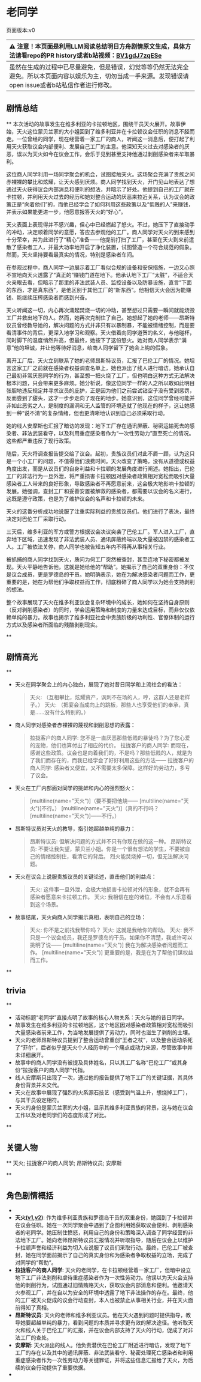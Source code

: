 # 老同学
页面版本:v0
 

| :warning: 注意！本页面是利用LLM阅读总结明日方舟剧情原文生成，具体方法请看repo的PR history或者b站视频：[BV1gdJ7zqESe](https://www.bilibili.com/video/BV1gdJ7zqESe/)         |
|:----------------------------|
| 虽然在生成的过程中已尽量避免，但是错误，幻觉等等仍然无法完全避免。所以本页面内容以娱乐为主，切勿当成一手来源。发现错误请open issue或者b站私信作者进行修改。|



## 剧情总结
**
本次活动的故事发生在维多利亚的卡拉顿地区，围绕干员天火展开。故事伊始，天火这位蒙贝兰家的大小姐回到了维多利亚并在卡拉顿议会任职的消息不胫而走。一位曾经的同学，现在经营着一家工厂的商人，听闻这一消息后，便打起了利用天火获取议会内部便利、发展自己工厂的主意。他深知天火过去对感染者的厌恶，误以为天火如今在议会工作，会乐于见到甚至支持他通过剥削感染者来牟取暴利。

这位商人同学利用一场同学聚会的机会，试图接触天火。这场聚会充满了贵族之间赤裸裸的攀比和炫耀，让天火感到厌烦。商人同学找到天火，开门见山地表达了想通过天火获得议会内部消息和便利的想法，并暗示了好处。他提到自己的工厂就在卡拉顿，并利用天火过去的经历和她对整合运动的厌恶来拉近关系，认为议会的政策正是“向着他们”的，而他已经学会了如何利用这些政策以及“低贱的人”来赚钱，并表示如果能更进一步，他愿意报答天火的“好心”。

天火表面上表现得并不感兴趣，但心中已经燃起了怒火。不过，她压下了直接动手的冲动，决定顺着同学的意愿，答应去参观他的工厂。商人同学对天火的到来感到十分荣幸，并为此进行了“精心”准备——他提前打扫了工厂，甚至在天火到来前遣散了感染者工人，并最大功率地开启了净化装置，试图营造一个符合规范的假象。然而，天火坚持要看最真实的情况，特别是感染者车间。

在参观过程中，商人同学一边展示着工厂看似合规的设备和安保措施，一边又心照不宣地向天火透露了“真正的”赚钱门道在地下。他承认地下工厂“太脏”，不适合天火亲眼去看，但暗示了那里的非法武装人员、监控设备以及防暴设施，直言“下面的东西，才是真东西”，是他区别于其他工厂的“新东西”。他相信天火会因为能赚钱、能继续压榨感染者而感到兴奋。

天火听闻这一切，内心再次涌起焚烧一切的冲动，甚至想过只需要一瞬间就能烧毁工厂并救出地下的人。然而，她再次克制住了自己。她想起了她的老师——昂斯特议员曾经教导她的，解决问题的方式并非只有以暴制暴，不能被情绪控制，而是要看清事件的背后，更深入地学习和观察。天火借着向同学道贺的名义，与他碰杯，同时脚下的温度悄然升高，但最终，她按下了这份怒火。她对商人同学表示“满意”他的坦诚，并让他等待好消息，给商人同学留下了她会上钩的假象。

离开工厂后，天火立刻联系了她的老师昂斯特议员，汇报了巴伦工厂的情况。她坦言这家工厂之前就在感染者权益调查名单上，她也派出了线人进行暗访。她承认自己最初非常厌恶同学的行为，甚至想一把火烧了工厂，但也明白这种方式无法解决根本问题，只会带来更多麻烦。她分析说，像这位同学一样的人之所以敢如此明目张胆地违反规定并寻求议员的庇护，正是因为他们之前尝试钻空子没有受到惩罚，反而尝到了甜头，这才一步步走向了现在的地步。她意识到，这位同学曾经可能并非如此恶劣之人，是制度的漏洞和无人监管的环境造就了他现在的样子，这让她感到一种“说不清”的复杂情绪，但也更清晰地认识到自己必须采取行动。

她的线人安摩斯也汇报了暗访的发现：地下工厂存在通讯屏蔽、秘密运输死去的感染者、非法武装看守，以及利用重症感染者作为“一次性劳动力”直至死亡的情况。这些都严重违反了现行政策。

随后，天火将调查报告提交给了议会。起初，贵族议员们对此不屑一顾，认为这只是一个小工厂的问题，不值得他们浪费时间。天火改变了策略，没有从道德或权益角度出发，而是从议员们的自身利益和卡拉顿的发展角度进行阐述。她指出，巴伦工厂的非法行为一旦外泄，将严重损害卡拉顿因对感染者政策相对宽松而吸引大量感染者工人带来的良好形象，导致感染者不再愿意前来，这会极大地影响卡拉顿的发展。她强调，查封工厂和妥善安置被解救的感染者，都需要以议会的名义进行，这既是遵守政策，也是为了维护议会的名声和卡拉顿的未来。

天火的这番分析成功地说服了注重实际利益的贵族议员们。他们进行了表决，最终决定对巴伦工厂采取行动。

三天后，维多利亚的军方或警方根据议会决议突袭了巴伦工厂。军人进入工厂，直奔地下区域，迅速发现了非法武装人员、通讯屏蔽终端以及大量被囚禁的感染者工人。工厂被依法关停，商人同学也被告知五年内不得再从事相关行业。

被抓捕的商人同学找到天火，质问为何工厂突然被查封，甚至连地下秘密都被发现。天火平静地告诉他，这就是她给他的“帮助”。她揭示了自己的双重身份：不仅是议会成员，更是罗德岛的干员。她明确表示，她在为解决感染者问题而工作，更重要的是，她在为帮他们争取权益而工作，彻底粉碎了商人同学以为她会支持剥削的想法。

整个故事展现了天火在维多利亚议会复杂环境中的成长，她如何在坚持自身原则（反对剥削感染者）的同时，学会运用策略和制度的力量来达成目标，而非仅仅依赖单纯的暴力。故事也揭示了维多利亚社会中贵族阶级的功利性、官僚体制的运行方式以及感染者所面临的残酷剥削现实。

**
## 剧情高光
**

*   天火在同学聚会上的内心独白，展现了她对昔日同学和上流社会的看法：
    > 天火: （互相攀比，炫耀资产，讽刺不在场的人，哼，这群人还是老样子。）
    > 天火: （把宴会当成向上的跳板，那些人也享受他们的奉承，真是......没有什么特别的。）
*   商人同学对感染者赤裸裸的蔑视和剥削思想的表露：
    > 拉拢客户的商人同学: 您不是一直厌恶那些低贱的暴徒吗？为了您心爱的宠物，他们也算付出了相应的代价。
    > 拉拢客户的商人同学: 而现在，感谢这些政策。议会也是向着我们的，不是吗？那些低贱的人，就是为了我们而存在的，而我已经学会了好好利用这些的方法——
    > 拉拢客户的商人同学: 感染者又便宜，又不需要太多保障。这样好的劳动力，多亏了议会。
*   天火在工厂内部面对同学的挑衅和内心的强烈怒火：
    > [multiline(name="天火")]（要不要把他烧——
    > [multiline(name="天火")]不行。）
    > [multiline(name="天火")]（真的不行吗？
    > [multiline(name="天火")]——不行。）
*   昂斯特议员对天火的教导，指引她超越单纯的暴力：
    > 昂斯特议员: 但解决问题的方式并不只有你现在做的这一种。
    > 昂斯特议员: 不要让我失望，蒙贝兰小姐。你是一个很有想法的学生，不要被自己的情绪控制住，看清它的背后。
    > 烈火能焚烧掉一切，但无法解决问题。
*   天火在议会上说服贵族议员的关键论述，直击他们的利益点：
    > 天火: 这件事一旦外泄，会极大地损害卡拉顿对外的形象，就不会再有感染者愿意来卡拉顿工作。
    > 天火: 我相信在座的诸位，不会有人乐意看到这个场景。
*   故事结尾，天火向商人同学揭示真相，表明自己的立场：
    > 天火: 你不是之前找我帮你吗？
    > 天火: 这就是我给你的帮助。
    > 天火: 我不只是一个议会成员，我还是罗德岛的干员。如果你不清楚，我或许可以挑明了说——
    > [multiline(name="天火")] 我在为解决感染者问题而工作。
    > [multiline(name="天火")] 更重要的是，我是在为了帮他们谋权益而工作。

**
## trivia
**

*   活动标题“老同学”直接点明了故事的核心人物关系：天火与她的昔日同学。
*   故事发生在维多利亚的卡拉顿地区，这个地区因对感染者政策相对宽松而吸引大量感染者前来工作，为当地发展提供了劳动力，同时也滋生了剥削的土壤。
*   天火的老师昂斯特议员提到了整合运动曾重创“王者之杖”，以及整合运动杀死了“菲尔”，后者似乎是天火个人经历中的一个痛点或动力来源，尽管故事中并未详细展开。
*   故事中的商人同学没有被提及具体姓名，只以其工厂名称“巴伦工厂”或其身份“拉拢客户的商人同学”代指。
*   线人安摩斯只出现了一次，通过他的报告提供了地下工厂的关键证据，其具体身份背景并未交代。
*   天火在故事中展现了强烈的火系源石技艺（感受到气温上升，想烧掉工厂），与其干员设定相符。
*   天火的身份是蒙贝兰家的大小姐，显示其维多利亚贵族的背景，这与她在议会工作以及对老同学们的态度形成了对比。

**
## 关键人物
**
天火; 拉拢客户的商人同学; 昂斯特议员; 安摩斯

**
## 角色剧情概括
-   
-   **天火([v1](../chars/char_166_skfire.md),[v2](../char_v3/char_166_skfire.md))**: 作为维多利亚贵族和罗德岛干员的双重身份，她回到了卡拉顿并在议会任职。她在一次同学聚会中遇到了企图利用她获取议会便利、剥削感染者的老同学。她压制住愤怒，利用自己的身份和策略深入调查了同学经营的非法地下工厂。她向老师昂斯特议员汇报情况并听取指导，随后在议会上以维护卡拉顿声誉和经济利益为切入点说服了议员们采取行动。最终，巴伦工厂被查封，她在同学面前揭示了自己的真实身份和为感染者争取权益的立场，完成了对同学的“帮助”。
-   **拉拢客户的商人同学**: 天火的老同学，在卡拉顿经营着一家工厂，但暗中设立地下工厂非法剥削和虐待重症感染者作为一次性劳动力。他误以为天火会支持他的剥削行为，试图通过旧情贿赂天火，获取议会内部消息和便利。他邀请天火参观工厂，并在自以为安全的环境中透露了地下非法操作的存在。最终，他的工厂被天火促成的议会行动查封，本人也被禁止从事相关行业，并在天火面前得知了真相。
-   **昂斯特议员**: 天火的老师和维多利亚议员。他在天火遇到问题时提供指导，教导她要超越单纯的暴力，看到问题的本质并寻求更有效的解决途径。他听取天火和线人关于巴伦工厂的汇报，并在议会内部支持了天火的行动，促成了对非法工厂的查处。
-   **安摩斯**: 天火派出的线人。他负责潜伏在巴伦工厂附近进行暗访，发现了地下工厂的存在以及其中的通讯屏蔽、非法武装看守、秘密处理死亡感染者和利用重症感染者作为一次性劳动力等关键罪证，并将这些信息汇报给了天火，为后续的议会行动提供了重要依据。
-   